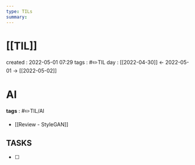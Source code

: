 ```yaml
---
type: TILs
summary: 
---
```


# [[TIL]]
created : 2022-05-01 07:29
tags : #✏️TIL
day : [[2022-04-30]] ← 2022-05-01 → [[2022-05-02]]

# AI
**tags** : #✏️TIL/AI
- [[Review - StyleGAN]]

## TASKS
- [ ] 
